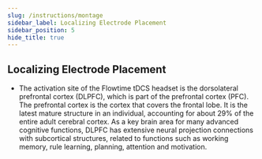 ```yaml
---
slug: /instructions/montage
sidebar_label: Localizing Electrode Placement
sidebar_position: 5
hide_title: true
---
```

## Localizing Electrode Placement
* The activation site of the Flowtime tDCS headset is the dorsolateral prefrontal cortex (DLPFC), which is part of the prefrontal cortex (PFC). The prefrontal cortex is the cortex that covers the frontal lobe. It is the latest mature structure in an individual, accounting for about 29% of the entire adult cerebral cortex. As a key brain area for many advanced cognitive functions, DLPFC has extensive neural projection connections with subcortical structures, related to functions such as working memory, rule learning, planning, attention and motivation.

